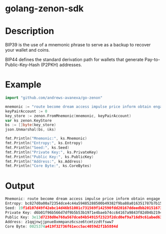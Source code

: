 # golang-zenon-sdk

# Description

BIP39 is the use of a mnemonic phrase to serve as a backup to recover your wallet and coins. 

BIP44 defines the standard derivation path for wallets that generate Pay-to-Public-Key-Hash (P2PKH) addresses.

# Example

```go
import "github.com/andrews-avanexa/go-zenon"
```

```go
mnemonic := "route become dream access impulse price inform obtain engage ski believe awful absent pig thing vibrant possible exotic flee pepper marble rural fire fancy"
keyPairAccount := 0
key_store := zenon.FromMnemonic(mnemonic, keyPairAccount)
var ks zenon.KeyStore
bs := []byte(key_store)
json.Unmarshal(bs, &ks)
```

```go
fmt.Println("Mnemonic:", ks.Mnemonic)
fmt.Println("Entropy:", ks.Entropy)
fmt.Println("Seed:", ks.Seed)
fmt.Println("Private Key:", ks.PrivateKey)
fmt.Println("Public Key:", ks.PublicKey)
fmt.Println("Address:", ks.Address)
fmt.Println("Core Byte:", ks.CoreBytes)
```

# Output

```go
Mnemonic: route become dream access impulse price inform obtain engage ski believe awful absent pig thing vibrant possible exotic flee pepper marble rural fire fancy
Entropy: bc827d0a00a72354dce4c44a59485288500b49382f9ba88a016351787b7b15ca
Seed: 19f1d107d49f42ebc14d46b51001c731569f142590fdd20167ddeedbb201516731ad5ac9b58d3a1c9c09debfe62538379461e4ea9f038124c428784fecc645b7
Private Key: d6b01f96b566d7df9b5b53b1971e4baeb74cc64167a9843f82d04b2194ca4863
Public Key: 3e13d7238d0e768a567dce84b54915f2323f2dcd0ef9a716d9c61abed631ba10
Address: z1qqjnwjjpnue8xmmpanz6csze6tcmtzzdtfsww7
Core Byte: 0025374a419f32736f61ecc5ac4059d2f1b5884d
```
